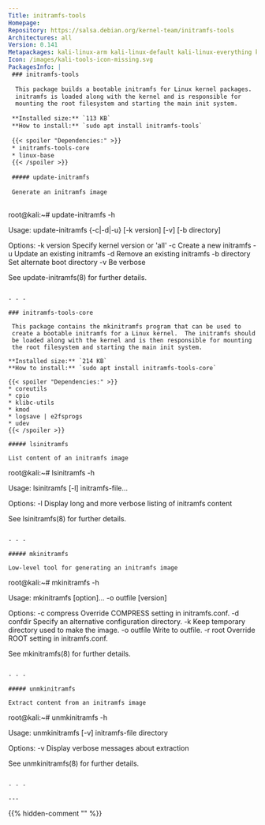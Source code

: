 ```yaml
---
Title: initramfs-tools
Homepage: 
Repository: https://salsa.debian.org/kernel-team/initramfs-tools
Architectures: all
Version: 0.141
Metapackages: kali-linux-arm kali-linux-default kali-linux-everything kali-linux-headless kali-linux-large kali-linux-nethunter 
Icon: /images/kali-tools-icon-missing.svg
PackagesInfo: |
 ### initramfs-tools
 
  This package builds a bootable initramfs for Linux kernel packages.  The
  initramfs is loaded along with the kernel and is responsible for
  mounting the root filesystem and starting the main init system.
 
 **Installed size:** `113 KB`  
 **How to install:** `sudo apt install initramfs-tools`  
 
 {{< spoiler "Dependencies:" >}}
 * initramfs-tools-core 
 * linux-base
 {{< /spoiler >}}
 
 ##### update-initramfs
 
 Generate an initramfs image
 
 ```
 root@kali:~# update-initramfs -h
 
 Usage: update-initramfs {-c|-d|-u} [-k version] [-v] [-b directory]
 
 Options:
  -k version	Specify kernel version or 'all'
  -c		Create a new initramfs
  -u		Update an existing initramfs
  -d		Remove an existing initramfs
  -b directory	Set alternate boot directory
  -v		Be verbose
 
 See update-initramfs(8) for further details.
 
 ```
 
 - - -
 
 ### initramfs-tools-core
 
  This package contains the mkinitramfs program that can be used to
  create a bootable initramfs for a Linux kernel.  The initramfs should
  be loaded along with the kernel and is then responsible for mounting
  the root filesystem and starting the main init system.
 
 **Installed size:** `214 KB`  
 **How to install:** `sudo apt install initramfs-tools-core`  
 
 {{< spoiler "Dependencies:" >}}
 * coreutils 
 * cpio 
 * klibc-utils 
 * kmod
 * logsave | e2fsprogs 
 * udev
 {{< /spoiler >}}
 
 ##### lsinitramfs
 
 List content of an initramfs image
 
 ```
 root@kali:~# lsinitramfs -h
 
 Usage: lsinitramfs [-l] initramfs-file...
 
 Options:
   -l   Display long and more verbose listing of initramfs content
 
 See lsinitramfs(8) for further details.
 
 ```
 
 - - -
 
 ##### mkinitramfs
 
 Low-level tool for generating an initramfs image
 
 ```
 root@kali:~# mkinitramfs -h
 
 Usage: mkinitramfs [option]... -o outfile [version]
 
 Options:
   -c compress	Override COMPRESS setting in initramfs.conf.
   -d confdir	Specify an alternative configuration directory.
   -k		Keep temporary directory used to make the image.
   -o outfile	Write to outfile.
   -r root	Override ROOT setting in initramfs.conf.
 
 See mkinitramfs(8) for further details.
 
 ```
 
 - - -
 
 ##### unmkinitramfs
 
 Extract content from an initramfs image
 
 ```
 root@kali:~# unmkinitramfs -h
 
 Usage: unmkinitramfs [-v] initramfs-file directory
 
 Options:
   -v   Display verbose messages about extraction
 
 See unmkinitramfs(8) for further details.
 
 ```
 
 - - -
 
---
```

{{% hidden-comment "<!--Do not edit anything above this line-->" %}}
